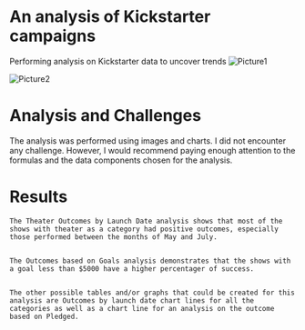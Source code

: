 # An analysis of Kickstarter campaigns
Performing analysis on Kickstarter data to uncover trends
![Picture1](https://user-images.githubusercontent.com/92558898/139620543-b87a97d1-43ad-40f8-af5e-f4a433edeb43.png)

![Picture2](https://user-images.githubusercontent.com/92558898/139620621-53b3276b-daff-4fc6-a537-3539311774e8.png)

# Analysis and Challenges

The analysis was performed using images and charts. I did not encounter any challenge. However, I would recommend paying enough attention to the formulas and the data components chosen for the analysis.


# Results

	The Theater Outcomes by Launch Date analysis shows that most of the  shows with theater as a category had positive outcomes, especially those performed between the months of May and July.


	The Outcomes based on Goals analysis demonstrates that the shows with a goal less than $5000 have a higher percentager of success.


	The other possible tables and/or graphs that could be created for this analysis are Outcomes by launch date chart lines for all the categories as well as a chart line for an analysis on the outcome based on Pledged.

